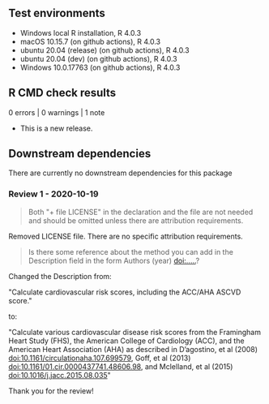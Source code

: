 ## Test environments
* Windows local R installation, R 4.0.3
* macOS 10.15.7 (on github actions), R 4.0.3
* ubuntu 20.04 (release) (on github actions), R 4.0.3
* ubuntu 20.04 (dev) (on github actions), R 4.0.3
* Windows 10.0.17763 (on github actions), R 4.0.3

## R CMD check results

0 errors | 0 warnings | 1 note

* This is a new release.

## Downstream dependencies

There are currently no downstream dependencies for this package


### Review 1 - 2020-10-19

> Both "+ file LICENSE" in the declaration and the file are not needed and should be omitted unless there are attribution requirements.

Removed LICENSE file.  There are no specific attribution requirements.

>Is there some reference about the method you can add in the Description 
field in the form Authors (year) <doi:.....>?

Changed the Description from:

"Calculate cardiovascular risk scores, including the ACC/AHA ASCVD score."

to:

"Calculate various cardiovascular disease risk scores from the
    Framingham Heart Study (FHS), the American College of Cardiology (ACC),
    and the American Heart Association (AHA) as described in D’agostino, et al
    (2008) <doi:10.1161/circulationaha.107.699579>, Goff, et al (2013)
    <doi:10.1161/01.cir.0000437741.48606.98>, and Mclelland, et al (2015)
    <doi:10.1016/j.jacc.2015.08.035>"


Thank you for the review!